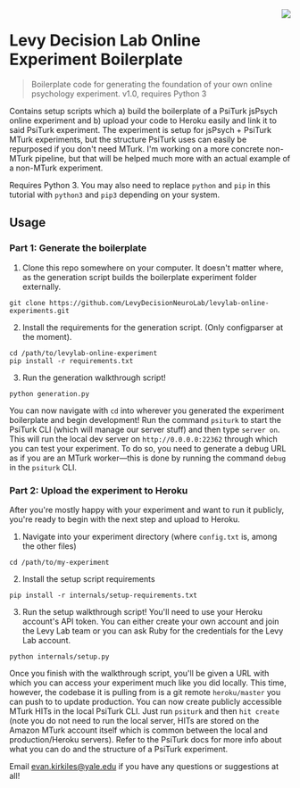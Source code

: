 <img src="https://avatars.githubusercontent.com/u/36197097?s=200&v=4" align="right">

# Levy Decision Lab Online Experiment Boilerplate
> Boilerplate code for generating the foundation of your own online psychology experiment.
> v1.0, requires Python 3

Contains setup scripts which a) build the boilerplate of a PsiTurk jsPsych online experiment and b) upload your code to Heroku easily and link it to said PsiTurk experiment. The experiment is setup for jsPsych + PsiTurk MTurk experiments, but the structure PsiTurk uses can easily be repurposed if you don't need MTurk. I'm working on a more concrete non-MTurk pipeline, but that will be helped much more with an actual example of a non-MTurk experiment.

Requires Python 3. You may also need to replace `python` and `pip` in this tutorial with `python3` and `pip3` depending on your system.

## Usage

### Part 1: Generate the boilerplate

1. Clone this repo somewhere on your computer. It doesn't matter where, as the generation script builds the boilerplate experiment folder externally.
```
git clone https://github.com/LevyDecisionNeuroLab/levylab-online-experiments.git
```
2. Install the requirements for the generation script. (Only configparser at the moment).
```
cd /path/to/levylab-online-experiment
pip install -r requirements.txt
```
3. Run the generation walkthrough script!
```
python generation.py
```

You can now navigate with `cd` into wherever you generated the experiment boilerplate and begin development! Run the command `psiturk` to start the PsiTurk CLI (which will manage our server stuff) and then type `server on`. This will run the local dev server on `http://0.0.0.0:22362` through which you can test your experiment. To do so, you need to generate a debug URL as if you are an MTurk worker––this is done by running the command `debug` in the `psiturk` CLI.

### Part 2: Upload the experiment to Heroku
After you're mostly happy with your experiment and want to run it publicly, you're ready to begin with the next step and upload to Heroku. 

1. Navigate into your experiment directory (where `config.txt` is, among the other files) 
```
cd /path/to/my-experiment
```
2. Install the setup script requirements
```
pip install -r internals/setup-requirements.txt
```
3. Run the setup walkthrough script! You'll need to use your Heroku account's API token. You can either create your own account and join the Levy Lab team or you can ask Ruby for the credentials for the Levy Lab account.
```
python internals/setup.py
```

Once you finish with the walkthrough script, you'll be given a URL with which you can access your experiment much like you did locally. This time, however, the codebase it is pulling from is a git remote `heroku/master` you can push to to update production. You can now create publicly accessible MTurk HITs in the local PsiTurk CLI. Just run `psiturk` and then `hit create` (note you do not need to run the local server, HITs are stored on the Amazon MTurk account itself which is common between the local and production/Heroku servers). Refer to the PsiTurk docs for more info about what you can do and the structure of a PsiTurk experiment.

Email evan.kirkiles@yale.edu if you have any questions or suggestions at all!
